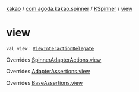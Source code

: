 [kakao](../../index.md) / [com.agoda.kakao.spinner](../index.md) / [KSpinner](index.md) / [view](./view.md)

# view

`val view: `[`ViewInteractionDelegate`](../../com.agoda.kakao.delegate/-view-interaction-delegate/index.md)

Overrides [SpinnerAdapterActions.view](../-spinner-adapter-actions/view.md)

Overrides [AdapterAssertions.view](../../com.agoda.kakao.common.assertions/-adapter-assertions/view.md)

Overrides [BaseAssertions.view](../../com.agoda.kakao.common.assertions/-base-assertions/view.md)


